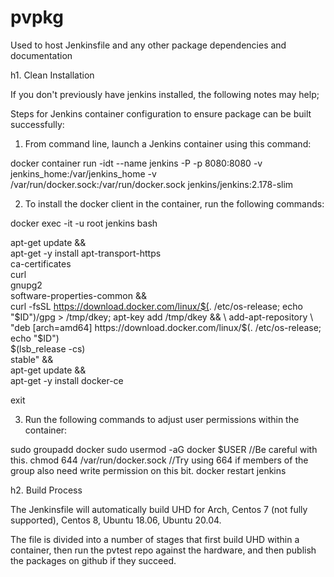 # pvpkg
Used to host Jenkinsfile and any other package dependencies and documentation

h1. Clean Installation

If you don't previously have jenkins installed, the following notes may help;

Steps for Jenkins container configuration to ensure package can be built successfully:

1. From command line, launch a Jenkins container using this command: 

docker container run -idt --name jenkins -P -p  8080:8080 -v jenkins_home:/var/jenkins_home -v /var/run/docker.sock:/var/run/docker.sock jenkins/jenkins:2.178-slim

2. To install the docker client in the container, run the following commands: 

docker exec -it -u root jenkins bash

apt-get update && \
apt-get -y install apt-transport-https \
     ca-certificates \
     curl \
     gnupg2 \
     software-properties-common && \
curl -fsSL https://download.docker.com/linux/$(. /etc/os-release; echo "$ID")/gpg > /tmp/dkey; apt-key add /tmp/dkey && \
add-apt-repository \
   "deb [arch=amd64] https://download.docker.com/linux/$(. /etc/os-release; echo "$ID") \
   $(lsb_release -cs) \
   stable" && \
apt-get update && \
apt-get -y install docker-ce

exit

3. Run the following commands to adjust user permissions within the container: 

  sudo groupadd docker
  sudo usermod -aG docker $USER   //Be careful with this.
  chmod 644 /var/run/docker.sock  //Try using 664 if members of the group also need write permission on this bit.
  docker restart jenkins


h2. Build Process

The Jenkinsfile will automatically build UHD for Arch, Centos 7 (not fully supported), Centos 8, Ubuntu 18.06, Ubuntu 20.04.

The file is divided into a number of stages that first build UHD within a container, then run the pvtest repo against the hardware, and then publish the packages on github if they succeed.

